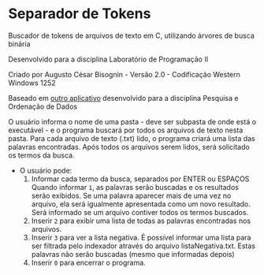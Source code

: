 # Separador de Tokens
Buscador de tokens de arquivos de texto em C, utilizando árvores de busca binária

Desenvolvido para a disciplina Laboratório de Programação II

Criado por Augusto César Bisognin - Versão 2.0 - Codificação Western Windows 1252

Baseado em [outro aplicativo](https://github.com/augustocb23/buscador) desenvolvido 
  para a disciplina Pesquisa e Ordenação de Dados


O usuário informa o nome de uma pasta - deve ser subpasta de onde está o
executável - e o programa buscará por todos os arquivos de texto nesta pasta.
	Para cada arquivo de texto (.txt) lido, o programa criará uma lista das
palavras encontradas.
	Após todos os arquivos serem lidos, será solicitado os termos da busca.

* O usuário pode:
	1. Informar cada termo da busca, separados por ENTER ou ESPAÇOS
		Quando informar `1`, as palavras serão buscadas e os resultados serão
		exibidos. Se uma palavra aparecer mais de uma vez no arquivo, ela será
		igualmente apresentada como um novo resultado.
		Será informado se um arquivo contiver todos os termos buscados.
	2. Inserir `2` para exibir uma lista de todas as palavras encontradas nos
		arquivos.
	3. Inserir `3` para ver a lista negativa. É possível informar uma lista 
    para ser filtrada pelo indexador através do arquivo listaNegativa.txt. 
    Estas palavras não serão buscadas (mesmo que informadas depois)
	4. Inserir `0` para encerrar o programa.
